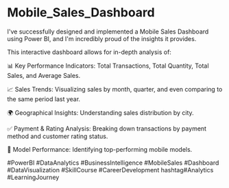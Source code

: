 # Mobile_Sales_Dashboard

I've successfully designed and implemented a Mobile Sales Dashboard using Power BI, and I'm incredibly proud of the insights it provides.

This interactive dashboard allows for in-depth analysis of:

📊 Key Performance Indicators: Total Transactions, Total Quantity, Total Sales, and Average Sales.

📈 Sales Trends: Visualizing sales by month, quarter, and even comparing to the same period last year.

🌍 Geographical Insights: Understanding sales distribution by city.

✅️ Payment & Rating Analysis: Breaking down transactions by payment method and customer rating status.

📳 Model Performance: Identifying top-performing mobile models.

#PowerBI #DataAnalytics #BusinessIntelligence #MobileSales #Dashboard #DataVisualization #SkillCourse #CareerDevelopment hashtag#Analytics #LearningJourney
